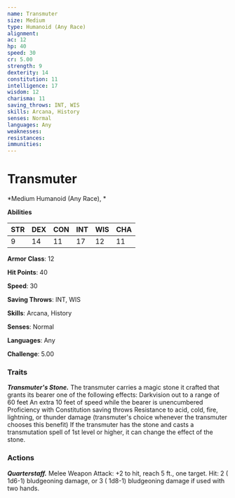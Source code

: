 ```yaml
---
name: Transmuter
size: Medium
type: Humanoid (Any Race)
alignment: 
ac: 12
hp: 40
speed: 30
cr: 5.00
strength: 9
dexterity: 14
constitution: 11
intelligence: 17
wisdom: 12
charisma: 11
saving_throws: INT, WIS
skills: Arcana, History
senses: Normal
languages: Any
weaknesses:
resistances:
immunities:
---
```


# Transmuter

*Medium Humanoid (Any Race), *

**Abilities**

| STR | DEX | CON | INT | WIS | CHA |
| --- | --- | --- | --- | --- | --- |
| 9 | 14 | 11 | 17 | 12 | 11 |

**Armor Class**: 12

**Hit Points**: 40

**Speed**: 30

**Saving Throws**: INT, WIS

**Skills**: Arcana, History

**Senses**: Normal

**Languages**: Any

**Challenge**: 5.00


### Traits
***Transmuter's Stone.*** The transmuter carries a magic stone it crafted that grants its bearer one of the following effects: Darkvision out to a range of 60 feet An extra 10 feet of speed while the bearer is unencumbered Proficiency with Constitution saving throws Resistance to acid, cold, fire, lightning, or thunder damage (transmuter's choice whenever the transmuter chooses this benefit) If the transmuter has the stone and casts a transmutation spell of 1st level or higher, it can change the effect of the stone.


### Actions
***Quarterstaff.*** Melee Weapon Attack:  +2 to hit, reach 5 ft., one target. Hit: 2 ( 1d6-1) bludgeoning damage, or 3 ( 1d8-1) bludgeoning damage if used with two hands.

